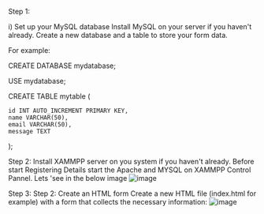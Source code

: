 Step 1:

i) Set up your MySQL database
Install MySQL on your server if you haven't already.
Create a new database and a table to store your form data.

For example: 

CREATE DATABASE mydatabase;

USE mydatabase;

CREATE TABLE mytable (

    id INT AUTO_INCREMENT PRIMARY KEY,
    name VARCHAR(50),
    email VARCHAR(50),
    message TEXT
);

Step 2:
Install XAMMPP server on you system if you haven't already.
Before start Registering Details start the Apache and MYSQL on XAMMPP Control Pannel.
Lets 'see in the below image
![image](https://github.com/rupasrigithub/Connecting-HTML-Form-With-MYSQL-Database-Using-PHP/assets/140321029/9338ed8c-dfe9-40de-aee0-6dd02bf5320c)

Step 3: 
Step 2: Create an HTML form
Create a new HTML file (index.html for example) with a form that collects the necessary information:
![image](https://github.com/rupasrigithub/Connecting-HTML-Form-With-MYSQL-Database-Using-PHP/assets/140321029/e468d0e3-094b-4555-87d1-46e58e713958)




